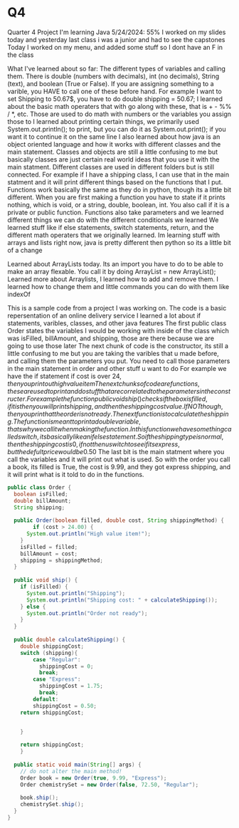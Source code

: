 # Q4
Quarter 4 Project
I'm learning Java
5/24/2024: 55%
I worked on my slides today and yesterday
last class i was a junior and had to see the capstones
Today I worked on my menu, and added some stuff so I dont have an F in the class

What I've learned about so far:
The different types of variables and calling them. There is double (numbers with decimals), int (no decimals), String (text), and boolean (True or False). If you are assigning something to a varible, you HAVE to call one of these before hand.
For example I want to set Shipping to 50.67$, you have to do double shipping = 50.67;
I learned about the basic math operaters that with go along with these, that is + - %% / *, etc. Those are used to do math with numbers or the variables you assign those to
I learned about printing certain things, we primarily used System.out.println(); to print, but you can do it as System.out.print(); if you want it to continue it on the same line
I also learned about how java is an object oriented language and how it works with different classes and the main statement.
Classes and objects are still a little confusing to me but basically classes are just certain real world ideas that you use it with the main statment. Different classes are used in different folders but is still connected.
For example if I have a shipping class, I can use that in the main statment and it will print different things based on the functions that I put.
Functions work basically the same as they do in python, though its a little bit different. When you are first making a function you have to state if it prints nothing, which is void, or a string, double, boolean, int. You also call if it is a private or public function.
Functions also take parameters and we learned different things we can do with the different conditionals we learned
We learned stuff like if else statements, switch statements, return, and the different math operaters that we originally learned.
Im learning stuff with arrays and lists right now, java is pretty different then python so its a little bit of a change

Learned about ArrayLists today. Its an import you have to do to be able to make an array flexable. You call it by doing ArrayList<xxxxx> = new ArrayList<xxx>();
Learned more about Arraylists, I learned how to add and remove them. I learned how to change them and little commands you can do with them like indexOf






This is a sample code from a project I was working on.
The code is a basic repersentation of an online delivery service
I learned a lot about if statements, varibles, classes, and other java features
The first public class Order states the variables I would be working with inside of the class which was isFilled, billAmount, and shipping, those are there because we are going to use those later
The next chunk of code is the constructor, its still a little confusing to me but you are taking the varibles that u made before, and calling them the parameters you put. You need to call those parameters in the main statement in order and other stuff u want to do
For example we have the if statement if cost is over 24$, then you print out high value item
The next chunks of code are functions, these are used to print and do stuff that are correlated to the parameters in the constructer.
For example the function public void ship() checks if the box is filled, if it is then you will print shipping, and then the shipping cost value. If NOT though, then you prin that the order is not ready.
The next function is to calculate the shipping. The function is meant to print a double variable, thats why we call it when making the function.
In this function we have something called switch, its basically like an if else statement. So if the shipping type is normal, then the shipping cost is 0, if not then u switch to see if its express, but the defult price would be 0.50$
The last bit is the main statment where you call the variables and it will print out what is used.
So with the order you call a book, its filled is True, the cost is 9.99, and they got express shipping, and it will print what is it told to do in the functions.

``` Java
public class Order {
  boolean isFilled;
  double billAmount;
  String shipping;
  
  public Order(boolean filled, double cost, String shippingMethod) {
		if (cost > 24.00) {
      System.out.println("High value item!");
    }
    isFilled = filled;
    billAmount = cost;
    shipping = shippingMethod;
  }
  
  public void ship() {
    if (isFilled) {
      System.out.println("Shipping");
      System.out.println("Shipping cost: " + calculateShipping());
    } else {
      System.out.println("Order not ready");
    }
  }
  
  public double calculateShipping() {
    double shippingCost;
    switch (shipping){
        case "Regular":
          shippingCost = 0;
          break;
        case "Express":
          shippingCost = 1.75;
          break;
        default:
        shippingCost = 0.50;
    return shippingCost;


    }
    
    return shippingCost;
 	}
  
  public static void main(String[] args) {
    // do not alter the main method!
    Order book = new Order(true, 9.99, "Express");
    Order chemistrySet = new Order(false, 72.50, "Regular");
    
    book.ship();
    chemistrySet.ship();
  }
}
```

